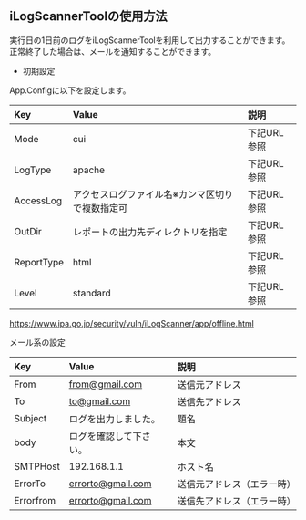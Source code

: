 ## iLogScannerToolの使用方法

実行日の1日前のログをiLogScannerToolを利用して出力することができます。
正常終了した場合は、メールを通知することができます。

- 初期設定

App.Configに以下を設定します。

|Key|Value|説明|
|:--|:--|:--|
|Mode|cui|下記URL参照|
|LogType|apache|下記URL参照|
|AccessLog|アクセスログファイル名※カンマ区切りで複数指定可|下記URL参照|
|OutDir|レポートの出力先ディレクトリを指定|下記URL参照|
|ReportType|html|下記URL参照|
|Level|standard|下記URL参照|

https://www.ipa.go.jp/security/vuln/iLogScanner/app/offline.html

メール系の設定

|Key|Value|説明|
|:--|:--|:--|
|From|from@gmail.com|送信元アドレス|
|To|to@gmail.com|送信先アドレス|
|Subject|ログを出力しました。|題名|
|body|ログを確認して下さい。|本文|
|SMTPHost|192.168.1.1|ホスト名|
|ErrorTo|errorto@gmail.com|送信元アドレス（エラー時）|
|Errorfrom|errorto@gmail.com|送信先アドレス（エラー時）|

